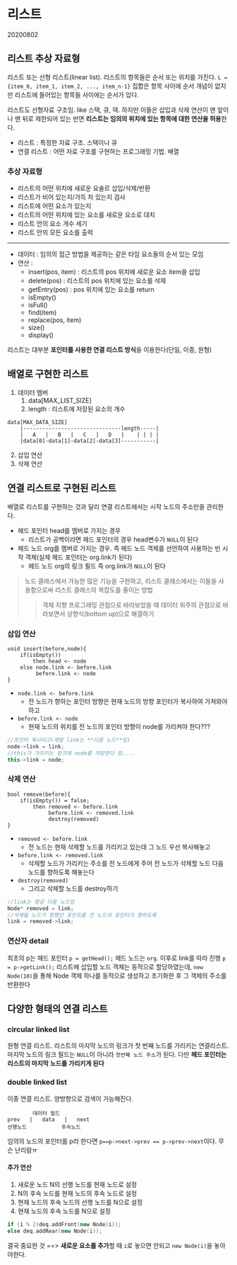 # 리스트

20200802

## 리스트 추상 자료형

리스트 또는 선형 리스트(linear list). 리스트의 항목들은 순서 또는 위치를 가진다.
`L = {item_0, item_1, item_2, ..., item_n-1}`
집합은 항목 사이에 순서 개념이 없지만 리스트에 들어있는 항목들 사이에는 순서가 있다.

리스트도 선형자료 구조임. like 스택, 큐, 덱. 하지만 이들은 삽입과 삭제 연산이 맨 앞이나 맨 뒤로 제한되어 있는 반면 **리스트는 임의의 위치에 있는 항목에 대한 연산을 허용**한다.

* 리스트 : 특정한 자료 구조. 스택이나 큐
* 연결 리스트 : 어떤 자료 구조를 구현하는 프로그래밍 기법. 배열

### 추상 자료형

* 리스트의 어떤 위치에 새로운 요솔르 삽입/삭제/반환
* 리스트가 비어 있는지/가득 차 있는지 검사
* 리스트에 어떤 요소가 있는지
* 리스트의 어떤 위치에 있는 요소를 새로운 요소로 대치
* 리스트 안의 요소 개수 세기
* 리스트 안의 모든 요소를 출력
***
* 데이터 : 임의의 접근 방법을 제공하는 같은 타임 요소들의 순서 있는 모임
* 연산 :
    * insert(pos, item) : 리스트의 pos 위치에 새로운 요소 item을 삽입
    * delete(pos) : 리스트의 pos 위치에 있는 요소를 삭제
    * getEntry(pos) : pos 위치에 있는 요소를 return
    * isEmpty()
    * isFull()
    * find(item)
    * replace(pos, item)
    * size()
    * display()

리스트는 대부분 **포인터를 사용한 연결 리스트 방식**을 이용한다(단일, 이중, 원형)

## 배열로 구현한 리스트

1. 데이터 멤버
    1. data\[MAX_LIST_SIZE]
    2. length : 리스트에 저장된 요소의 개수

```
data[MAX_DATA_SIZE]
    |-------------------------------length-----|
    |   A   |   B   |   C   |   D   |    | | | |
    |data[0]-data[1]-data[2]-data[3]-----------|
```

2. 삽입 연산
3. 삭제 연산

## 연결 리스트로 구현된 리스트

배열로 리스트를 구현하는 것과 달리 연결 리스트에서는 시작 노드의 주소만을 관리한다.

* 헤드 포인터 head를 멤버로 가지는 경우
    * 리스트가 공백이라면 헤드 포인터의 경우 head변수가 `NULL`이 된다
* 헤드 노드 org를 멤버로 가지는 경우. 즉 헤드 노드 객체를 선언하여 사용하는 빈 시작 객체(실제 헤드 포인터는 org.link가 된다)
    * 헤드 노드 org의 링크 필드 즉 org.link가 `NULL`이 된다


> 노드 클래스에서 가능한 많은 기능을 구현하고, 리스트 클래스에서는 이들을 사용함으로써 리스트 클래스의 복잡도를 줄이는 방법 
>> 객체 지향 프로그래밍 관점으로 바라보았을 때 데이터 위주의 관점으로 바라보면서 상향식(bottom up)으로 해결하기

### 삽입 연산

```
void insert(before,node){
    if(isEmpty())
        then head <- node
    else node.link <- before.link
         before.link <- node
}
```
* `node.link <- before.link`
    * 전 노드가 향하는 포인터 방향은 현재 노드의 방향 포인터가 복사하여 가져와야 하고
* `before.link <- node`
    * 현재 노드의 위치를 전 노드의 포인터 방향이 node를 가리켜야 한다???

```cpp
//포인터 복사이고(제발 link는 **다음 노드**임)
node->link = link;
//this가 가리키는 링크에 node를 저장한다 임....
this->link = node;
```

### 삭제 연산

```
bool remove(before){
    if(isEmpty()) = false;
        then removed <- before.link
             before.link <- removed.link
             destroy(removed)
}
```
* `removed <- before.link`
    * 전 노드는 현재 삭제할 노드를 가리키고 있는데 그 노드 우선 복사해놓고
* `before.link <- removed.link`
    * 삭제할 노드가 가리키는 주소를 전 노드에게 주어 전 노드가 삭제할 노드 다음 노드를 향하도록 해놓는다
* `destroy(removed)`
    * 그리고 삭제할 노드를 destroy하기
  
```cpp
//link는 항상 다음 노드임
Node* removed = link;
//삭제될 노드가 향했던 포인트를 전 노드의 포인터가 향하도록
link = removed->link;
```

### 연산자 detail

최초의 p는 헤드 포인터 `p = getHead();` 헤드 노드는 `org`. 이후로 link를 따라 진행 `p = p->getLink();`
리스트에 삽입할 노드 객체는 동적으로 할당하였는데, `new Node(10)`을 통해 Node 객체 하나를 동적으로 생성하고 초기화한 후 그 객체의 주소를 반환한다

## 다양한 형태의 연결 리스트

### circular linked list

원형 연결 리스트. 리스트의 마지막 노드의 링크가 첫 번째 노드를 가리키는 연결리스트. 마지막 노드의 링크 필드는 `NULL`이 아니라 `첫번째 노드 주소`가 된다.
다만 **헤드 포인터는 리스트의 마지막 노드를 가리키게 된다**

### double linked list

이중 연결 리스트. 양방향으로 검색이 가능해진다.
```
        데이터 필드
prev   |   data   |   next
선행노드           후속노드
```
임의의 노드의 포인터를 p라 한다면 `p==p->next->prev == p->prev->next`이다. 무슨 난리람ㅠ

#### 추가 연산

1. 새로운 노드 N의 선행 노드를 현재 노드로 설정
2. N의 후속 노드를 현재 노드의 후속 노드로 설정
3. 현재 노드의 후속 노드의 선행 노드를 N으로 설정
4. 현재 노드의 후속 노드를 N으로 설정

```cpp
if (i % 2)deq.addFront(new Node(i));
else deq.addRear(new Node(i));
```
결국 중요한 것 ==> **새로운 요소를 추가**할 때 `i`로 놓으면 안되고 `new Node(i)`을 놓아야한다.